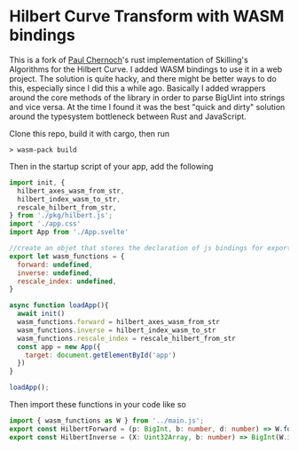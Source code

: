 # Hilbert Curve Transform with WASM bindings

This is a fork of [Paul Chernoch](https://github.com/paulchernoch)'s rust implementation of Skilling's Algorithms for the Hilbert Curve.
I added WASM bindings to use it in a web project.
The solution is quite hacky, and there might be better ways to do this, especially since I did this a while ago.
Basically I added wrappers around the core methods of the library in order to parse BigUint into strings and vice versa.
At the time I found it was the best "quick and dirty" solution around the typesystem bottleneck between Rust and JavaScript.

Clone this repo, build it with cargo, then run 
```
> wasm-pack build
```

Then in the startup script of your app, add the following
```js
import init, { 
  hilbert_axes_wasm_from_str, 
  hilbert_index_wasm_to_str, 
  rescale_hilbert_from_str, 
} from './pkg/hilbert.js';
import './app.css'
import App from './App.svelte'

//create an objet that stores the declaration of js bindings for exported wasm functions
export let wasm_functions = {
  forward: undefined,
  inverse: undefined,
  rescale_index: undefined,
}

async function loadApp(){
  await init()
  wasm_functions.forward = hilbert_axes_wasm_from_str
  wasm_functions.inverse = hilbert_index_wasm_to_str
  wasm_functions.rescale_index = rescale_hilbert_from_str
  const app = new App({
    target: document.getElementById('app')
  })
}

loadApp();
```

Then import these functions in your code like so

```ts
import { wasm_functions as W } from '../main.js';
export const HilbertForward = (p: BigInt, b: number, d: number) => W.forward(p.toString(), b, d)
export const HilbertInverse = (X: Uint32Array, b: number) => BigInt(W.inverse(X, b))
```


